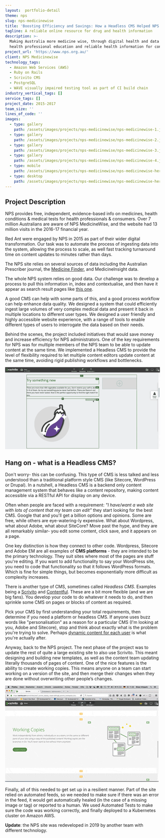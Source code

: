```yaml
---
layout:  portfolio-detail
theme: nps
slug: nps-medicinewise
title: 'Boosting Efficiency and Savings: How a Headless CMS Helped NPS Medicinewise'
tagline: A reliable online resource for drug and health information
description: >-
  Making Australia more medicine wise, through digital health and data insights,
  health professional education and reliable health information for consumers.
project_url: 'https://www.nps.org.au/'
client: NPS Medicinewise
technology_tags:
  - Amazon Web Services (AWS)
  - Ruby on Rails
  - Scrivito CMS
  - PostgreSQL
  - WAVE visually impaired testing tool as part of CI build chain
industry_vertical_tags: []
service_tags: []
project_date: 2015-2017
team_size: ''
lines_of_code: ''
images:
  - type: gallery
    path: /assets/images/projects/nps-medicinewise/nps-medicinewise-1.jpg
  - type: gallery
    path: /assets/images/projects/nps-medicinewise/nps-medicinewise-2.jpg
  - type: gallery
    path: /assets/images/projects/nps-medicinewise/nps-medicinewise-3.jpg
  - type: gallery
    path: /assets/images/projects/nps-medicinewise/nps-medicinewise-4.jpg
  - type: mobile
    path: /assets/images/projects/nps-medicinewise/nps-medicinewise-hero-mobile.jpg
  - type: desktop
    path: /assets/images/projects/nps-medicinewise/nps-medicinewise-hero-desktop.jpg
---
```


## Project Description

NPS provides free, independent, evidence-based info on medicines, health conditions & medical tests for health professionals & consumers. Over 7 million Australians are aware of NPS MedicineWise, and the website had 13 million visits in the 2016-17 financial year.

Red Ant were engaged by NPS in 2015 as part of their wider digital transformation. Our task was to automate the process of ingesting data into the system, allowing the process to scale, as well fast tracking turnaround time on content updates to minutes rather than days.

The NPS site relies on several sources of data including the Australian Prescriber journal, the [Medicine Finder](https://www.nps.org.au/medical-info/medicine-finder/), and MedicineInsight data.

The whole NPS system relies on good data. Our challenge was to develop a process to pull this information in, index and contextualise, and then have it appear as search result pages like [this one](https://www.nps.org.au/medical-info/medicine-finder/panadol-cold-flu-relief-original-formula-tablets).

A good CMS can help with some parts of this, and a good process workflow can help enhance data quality. We designed a system that could efficiently ingest large volumes of very complex medical data and present it back in multiple locations to different user types. We designed a user friendly and highly accessible website experience, with a range of tools to enable different types of users to interrogate the data based on their needs.

Behind the scenes, the project included initiatives that would save money and increase efficiency for NPS administrators. One of the key requirements for NPS was for multiple members of the NPS team to be able to update content at the same time. We implemented a Headless CMS to provide the level of flexibility required to let multiple content editors update content at the same time, avoiding rigid publishing workflows and bottlenecks.

![Scrivito editing CMS](/assets/images/projects/nps-medicinewise/scrivito-1.gif)

<div class="p-5 bg-gray-200">

<h2>Hang on - what is a Headless CMS?</h2>

<p>
Don't worry- this can be confusing. This type of CMS is less talked and less understood than a traditional platform style CMS (like Sitecore, WordPress or Drupal). In a nutshell, a Headless CMS is a backend only content management system that behaves like a content repository, making content accessible via a RESTful API for display on any device.
</p>
<p>
Often when people are faced with a requirement:
<i>"I have/want a web site with lots of content that my team can edit"</i>
they start looking for the best CMS. Google that and you'll get a billion options and opinions. Some are free, while others are eye-watering-ly expensive. What about Wordpress, what about Adobe, what about SiteCore? Move past the hype, and they are all remarkably similar- you edit some content, click save, and it appears on a page.
</p>
<p>
One key distinction is how they connect to other code. Wordpress, Sitecore and Adobe EM are all examples of <b>CMS platforms</b> - they are intended to be the primary technology. They suit sites where most of the pages are stuff you're editing. If you want to add functionality to say your WordPress site, you need to code that functionality so that it follows WordPress formats. Which is fine for simple things, but becomes exponentially more difficult as complexity increases.
</p>
<p>
There is another type of CMS, sometimes called <i>Headless CMS</i>. Examples being a <a href="https://scrivito.com/features" target="_blank">Scrivito</a> and <a href="https://www.contentful.com/" target="_blank">Contentful</a>. These are a bit more flexible (and we are big fans). You develop your code to do whatever it needs to do, and then sprinkle some CMS on pages or blocks of content as required.
</p>
<p>
Pick your CMS by first understanding your total requirements, then determine if you need a platform or headless CMS. If anyone uses buzz words like "personalisation" as a reason for a particular CMS (I'm looking at you, Adobe and Sitecore), stop and think about exactly what is the problem you're trying to solve. Perhaps <a href="/portfolio/12wbt-dynamic-video/">dynamic content for each user</a> is what you're actually after.
</p>
</div>

Anyway, back to the NPS project. The next phase of the project was to update the rest of quite a large existing site to also use Scrivito. This meant designing and building new templates, as well as the content team updating literally thousands of pages of content. One of the nice features is the ability to create working copies. This means anyone on a team can start working on a version of the site, and then merge their changes when they are done without overwriting other people’s changes.

![Scrivito working copies](/assets/images/projects/nps-medicinewise/scrivito-working-copy.gif)

Finally, all of this needed to get set up in a resilient manner. Part of the site relied on automated feeds, so we needed to make sure if there was an error in the feed, it would get automatically healed (in the case of a missing image or tag) or reported to a human. We used Automated Tests to make sure the code was working correctly, and finally deployed to a Kubernetes cluster on Amazon AWS.

**Update**: the NPS site was redeveloped in 2019 by another team with different technology.
